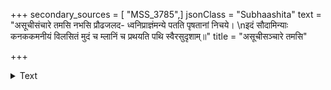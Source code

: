 +++
secondary_sources = [ "MSS_3785",]
jsonClass = "Subhaashita"
text = "असूचीसंचारे तमसि नभसि प्रौढजलद- ध्वनिप्राज्ञंमन्ये पतति पृषतानां निचये।  \nइदं सौदामिन्याः कनककमनीयं विलसितं मुदं च म्लानिं च प्रथयति पथि स्वैरसुदृशाम्॥"
title = "असूचीसञ्चारे तमसि"

+++

<details><summary>Text</summary>

असूचीसंचारे तमसि नभसि प्रौढजलद- ध्वनिप्राज्ञंमन्ये पतति पृषतानां निचये।  
इदं सौदामिन्याः कनककमनीयं विलसितं मुदं च म्लानिं च प्रथयति पथि स्वैरसुदृशाम्॥
</details>
